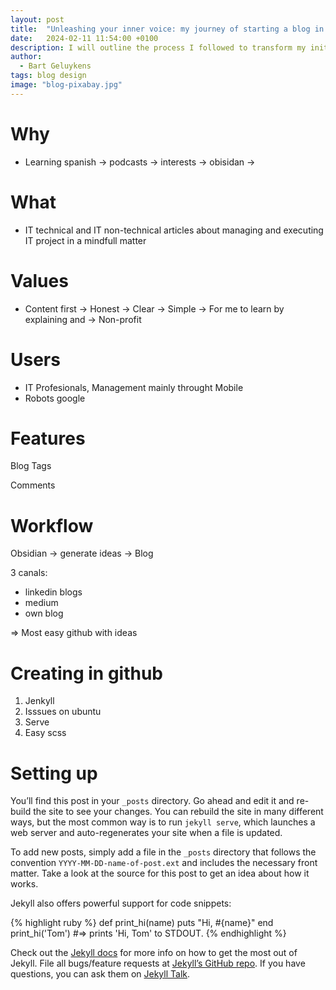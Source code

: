 ```yaml
---
layout: post
title:  "Unleashing your inner voice: my journey of starting a blog in 2024"
date:   2024-02-11 11:54:00 +0100
description: I will outline the process I followed to transform my initial idea into a fully realized blog. Discover how to efficiently establish a brand new blog within a matter of days, rather than the usual timeframe of weeks.
author:
  - Bart Geluykens
tags: blog design
image: "blog-pixabay.jpg"
---
```


# Why

- Learning spanish -> podcasts -> interests -> obisidan ->

# What

- IT technical and IT non-technical articles about managing and executing IT project in a mindfull matter

# Values

- Content first -> Honest -> Clear -> Simple -> For me to learn by explaining and -> Non-profit

# Users

- IT Profesionals, Management mainly throught Mobile
- Robots google

# Features

Blog
Tags

Comments

# Workflow

Obsidian -> generate ideas -> Blog

3 canals:

- linkedin blogs
- medium
- own blog

=> Most easy github with ideas

# Creating in github

1. Jenkyll
2. Isssues on ubuntu
3. Serve
4. Easy scss


# Setting up


You’ll find this post in your `_posts` directory. Go ahead and edit it and re-build the site to see your changes. You can rebuild the site in many different ways, but the most common way is to run `jekyll serve`, which launches a web server and auto-regenerates your site when a file is updated.

To add new posts, simply add a file in the `_posts` directory that follows the convention `YYYY-MM-DD-name-of-post.ext` and includes the necessary front matter. Take a look at the source for this post to get an idea about how it works.

Jekyll also offers powerful support for code snippets:

{% highlight ruby %}
def print_hi(name)
  puts "Hi, #{name}"
end
print_hi('Tom')
#=> prints 'Hi, Tom' to STDOUT.
{% endhighlight %}

Check out the [Jekyll docs][jekyll-docs] for more info on how to get the most out of Jekyll. File all bugs/feature requests at [Jekyll’s GitHub repo][jekyll-gh]. If you have questions, you can ask them on [Jekyll Talk][jekyll-talk].

[jekyll-docs]: https://jekyllrb.com/docs/home
[jekyll-gh]:   https://github.com/jekyll/jekyll
[jekyll-talk]: https://talk.jekyllrb.com/

